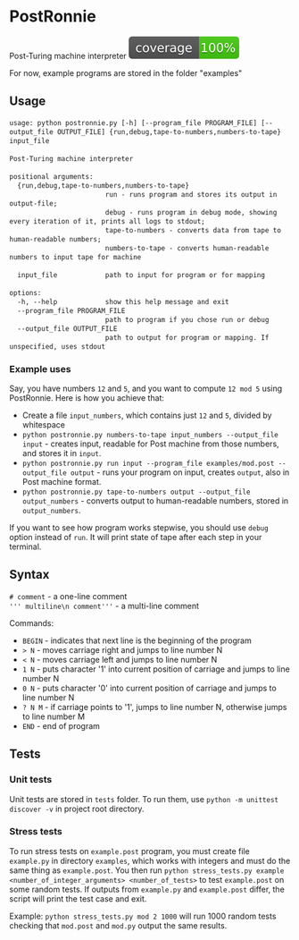 # PostRonnie
Post-Turing machine interpreter
![coverage](coverage.svg)

For now, example programs are stored in the folder "examples"

## Usage
```
usage: python postronnie.py [-h] [--program_file PROGRAM_FILE] [--output_file OUTPUT_FILE] {run,debug,tape-to-numbers,numbers-to-tape} input_file

Post-Turing machine interpreter

positional arguments:
  {run,debug,tape-to-numbers,numbers-to-tape}
                        run - runs program and stores its output in output-file;
                        debug - runs program in debug mode, showing every iteration of it, prints all logs to stdout;
                        tape-to-numbers - converts data from tape to human-readable numbers;
                        numbers-to-tape - converts human-readable numbers to input tape for machine
                        
  input_file            path to input for program or for mapping

options:
  -h, --help            show this help message and exit
  --program_file PROGRAM_FILE
                        path to program if you chose run or debug
  --output_file OUTPUT_FILE
                        path to output for program or mapping. If unspecified, uses stdout
```

### Example uses
Say, you have numbers `12` and `5`, and you want to compute `12 mod 5` using PostRonnie. Here is how you achieve that:
- Create a file `input_numbers`, which contains just `12` and `5`, divided by whitespace
- `python postronnie.py numbers-to-tape input_numbers --output_file input` - creates input, readable for Post machine from those numbers, and stores it in `input`.
- `python postronnie.py run input --program_file examples/mod.post --output_file output` - runs your program on input, creates `output`, also in Post machine format.
- `python postronnie.py tape-to-numbers output --output_file output_numbers` - converts output to human-readable numbers, stored in `output_numbers`.

If you want to see how program works stepwise, you should use `debug` option instead of `run`. It will print state of tape after each step in your terminal.

## Syntax
`# comment` - a one-line comment \
`''' multiline\n comment'''` - a multi-line comment

Commands:
- `BEGIN` - indicates that next line is the beginning of the program
- `> N` - moves carriage right and jumps to line number N
- `< N` - moves carriage left and jumps to line number N
- `1 N` - puts character '1' into current position of carriage and jumps to line number N
- `0 N` - puts character '0' into current position of carriage and jumps to line number N
- `? N M` - if carriage points to '1', jumps to line number N, otherwise jumps to line number M
- `END` - end of program

## Tests
### Unit tests
Unit tests are stored in `tests` folder. To run them, use `python -m unittest discover -v` in project root directory.

### Stress tests
To run stress tests on `example.post` program, you must create file `example.py` in directory `examples`, which works with integers and must do the same thing as `example.post`. 
You then run `python stress_tests.py example <number_of_integer_arguments> <number_of_tests>` to test `example.post` on some random tests. If outputs from `example.py` and `example.post` differ, the script will print the test case and exit.

Example: `python stress_tests.py mod 2 1000` will run 1000 random tests checking that `mod.post` and `mod.py` output the same results.
